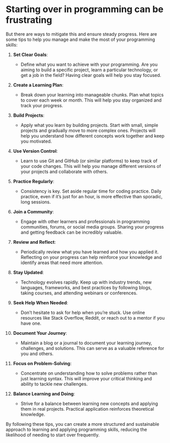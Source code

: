 # Starting over in programming can be frustrating

But there are ways to mitigate this and ensure steady progress. Here are some tips to help you manage and make the most of your programming skills:

1. **Set Clear Goals**:
   - Define what you want to achieve with your programming. Are you aiming to build a specific project, learn a particular technology, or get a job in the field? Having clear goals will help you stay focused.

2. **Create a Learning Plan**:
   - Break down your learning into manageable chunks. Plan what topics to cover each week or month. This will help you stay organized and track your progress.

3. **Build Projects**:
   - Apply what you learn by building projects. Start with small, simple projects and gradually move to more complex ones. Projects will help you understand how different concepts work together and keep you motivated.

4. **Use Version Control**:
   - Learn to use Git and GitHub (or similar platforms) to keep track of your code changes. This will help you manage different versions of your projects and collaborate with others.

5. **Practice Regularly**:
   - Consistency is key. Set aside regular time for coding practice. Daily practice, even if it’s just for an hour, is more effective than sporadic, long sessions.

6. **Join a Community**:
   - Engage with other learners and professionals in programming communities, forums, or social media groups. Sharing your progress and getting feedback can be incredibly valuable.

7. **Review and Reflect**:
   - Periodically review what you have learned and how you applied it. Reflecting on your progress can help reinforce your knowledge and identify areas that need more attention.

8. **Stay Updated**:
   - Technology evolves rapidly. Keep up with industry trends, new languages, frameworks, and best practices by following blogs, taking courses, and attending webinars or conferences.

9. **Seek Help When Needed**:
   - Don’t hesitate to ask for help when you’re stuck. Use online resources like Stack Overflow, Reddit, or reach out to a mentor if you have one.

10. **Document Your Journey**:
    - Maintain a blog or a journal to document your learning journey, challenges, and solutions. This can serve as a valuable reference for you and others.

11. **Focus on Problem-Solving**:
    - Concentrate on understanding how to solve problems rather than just learning syntax. This will improve your critical thinking and ability to tackle new challenges.

12. **Balance Learning and Doing**:
    - Strive for a balance between learning new concepts and applying them in real projects. Practical application reinforces theoretical knowledge.

By following these tips, you can create a more structured and sustainable approach to learning and applying programming skills, reducing the likelihood of needing to start over frequently.